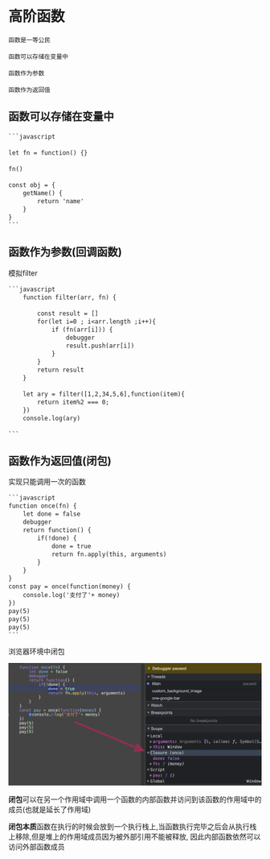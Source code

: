 # 高阶函数

    函数是一等公民

    函数可以存储在变量中

    函数作为参数

    函数作为返回值

## 函数可以存储在变量中

    ```javascript

    let fn = function() {}

    fn()

    const obj = {
        getName() {
            return 'name'
        }
    }
    ```

## 函数作为参数(回调函数)

模拟filter

    ```javascript
        function filter(arr, fn) {

            const result = []
            for(let i=0 ; i<arr.length ;i++){
                if (fn(arr[i])) {
                    debugger
                    result.push(arr[i])
                }
            }
            return result
        }

        let ary = filter([1,2,34,5,6],function(item){
            return item%2 === 0;
        })
        console.log(ary)

    ```

## 函数作为返回值(闭包)

实现只能调用一次的函数

    ```javascript
    function once(fn) {
        let done = false
        debugger
        return function() {
            if(!done) {
                done = true
                return fn.apply(this, arguments)
            }
        }
    }
    const pay = once(function(money) {
        console.log('支付了'+ money)
    })
    pay(5)
    pay(5)
    pay(5)
    ```
浏览器环境中闭包

![闭包](https://github.com/Buzhifanji/CS-Notes/blob/main/assets/javascript/image/closure.png)

**闭包**可以在另一个作用域中调用一个函数的内部函数并访问到该函数的作用域中的成员(也就是延长了作用域)

**闭包本质**函数在执行的时候会放到一个执行栈上,当函数执行完毕之后会从执行栈上移除,但是堆上的作用域成员因为被外部引用不能被释放,
因此内部函数依然可以访问外部函数成员
